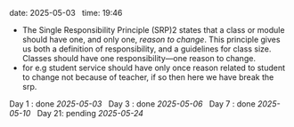 date: 2025-05-03  
time: 19:46  

- The Single Responsibility Principle (SRP)2 states that a class or module should have one, and only one, _reason to change_. This principle gives us both a definition of responsibility, and a guidelines for class size. Classes should have one responsibility—one reason to change.
- for e.g student service should have only once reason related to student to change not because of teacher, if so then here we have break the srp.
  

Day 1 : done *2025-05-03*  
Day 3 : done *2025-05-06*  
Day 7 : done *2025-05-10*  
Day 21: pending *2025-05-24*